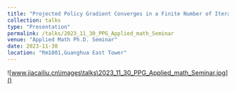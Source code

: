 ```yaml
---
title: "Projected Policy Gradient Converges in a Finite Number of Iterations"
collection: talks
type: "Presentation"
permalink: /talks/2023_11_30_PPG_Applied_math_Seminar
venue: "Applied Math Ph.D. Seminar"
date: 2023-11-30
location: "Rm1801,Guanghua East Tower"
---
```


![www.jiacailiu.cn\images\talks\2023_11_30_PPG_Applied_math_Seminar.jpg]()
